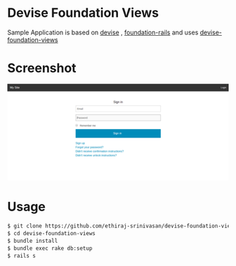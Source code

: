 # Devise Foundation Views
  Sample Application is based on [devise](https://github.com/plataformatec/devise) , [foundation-rails](https://github.com/zurb/foundation-rails) and uses [devise-foundation-views](https://github.com/ethirajsrinivasan/devise-foundation-views)

# Screenshot

  ![devise-foundation-views](https://raw.githubusercontent.com/ethiraj-srinivasan/devise-foundation-views/master/app/assets/images/screenshot.png)
# Usage

```sh
$ git clone https://github.com/ethiraj-srinivasan/devise-foundation-views.git
$ cd devise-foundation-views
$ bundle install
$ bundle exec rake db:setup
$ rails s
```
